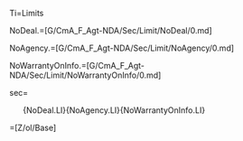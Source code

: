 Ti=Limits

NoDeal.=[G/CmA_F_Agt-NDA/Sec/Limit/NoDeal/0.md]

NoAgency.=[G/CmA_F_Agt-NDA/Sec/Limit/NoAgency/0.md]

NoWarrantyOnInfo.=[G/CmA_F_Agt-NDA/Sec/Limit/NoWarrantyOnInfo/0.md]

sec=<ol>{NoDeal.LI}{NoAgency.LI}{NoWarrantyOnInfo.LI}</ol>

=[Z/ol/Base]
